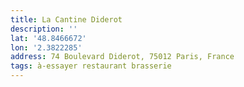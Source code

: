 ```yaml
---
title: La Cantine Diderot
description: ''
lat: '48.8466672'
lon: '2.3822285'
address: 74 Boulevard Diderot, 75012 Paris, France
tags: à-essayer restaurant brasserie
---
```

